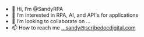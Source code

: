 - 👋 Hi, I’m @SandyRPA
- 👀 I’m interested in RPA, AI, and API's for applications
- 💞️ I’m looking to collaborate on ...
- 📫 How to reach me ...sandy@scribedocdigital.com

<!---
SandyRPA/SandyRPA is a ✨ special ✨ repository because its `README.md` (this file) appears on your GitHub profile.
You can click the Preview link to take a look at your changes.
--->
